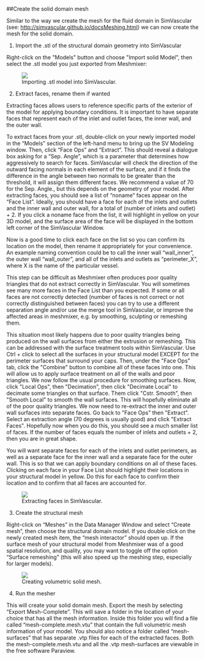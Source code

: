 ##Create the solid domain mesh

Similar to the way we create the mesh for the fluid domain in SimVascular (see: http://simvascular.github.io/docsMeshing.html) we can now create the mesh for the solid domain.

1. Import the .stl of the structural domain geometry into SimVascular

Right-click on the "Models" button and choose "Import solid Model", then select the .stl model you just exported from Meshmixer:

<figure>
  <img class="svImg svImgLg" src="documentation/simcardio/fsi/imgs/importing_solid_into_SV.png">
  <figcaption class="svCaption" >Importing .stl model into SimVascular.</figcaption>
</figure>

2. Extract faces, rename them if wanted

Extracting faces allows users to reference specific parts of the exterior of the model for applying boundary conditions. It is important to have separate faces that represent each of the inlet and outlet faces, the inner wall, and the outer wall.

To extract faces from your .stl, double-click on your newly imported model in the “Models” section of the left-hand menu to bring up the SV Modeling window. Then, click “Face Ops” and “Extract”. This should reveal a dialogue box asking for a “Sep. Angle”, which is a parameter that determines how aggressively to search for faces. SimVascular will check the direction of the outward facing normals in each element of the surface, and if it finds the difference in the angle between two normals to be greater than the threshold, it will assign them different faces. We recommend a value of 70 for the Sep. Angle., but this depends on the geometry of your model. After extracting faces, you should see a list of “noname” faces appear on the “Face List”. Ideally, you should have a face for each of the inlets and outlets and the inner wall and outer wall, for a total of (number of inlets and outlet) + 2. If you click a noname face from the list, it will highlight in yellow on your 3D model, and the surface area of the face will be displayed in the bottom left corner of the SimVascular Window.

Now is a good time to click each face on the list so you can confirm its location on the model, then rename it appropriately for your convenience. An example naming convention could be to call the inner wall “wall\_inner”, the outer wall “wall\_outer”, and all of the inlets and outlets as “perimeter\_X”, where X is the name of the particular vessel.

This step can be difficult as Meshmixer often produces poor quality triangles that do not extract correctly in SimVascular. You will sometimes see many more faces in the Face List than you expected. If some or all faces are not correctly detected (number of faces is not correct or not correctly distinguished between faces) you can try to use a different separation angle and/or use the merge tool in SimVascular, or improve the affected areas in meshmixer, e.g. by smoothing, sculpting or remeshing them.

This situation most likely happens due to poor quality triangles being produced on the wall surfaces from either the extrusion or remeshing. This can be addressed with the surface treatment tools within SimVascular. Use Ctrl + click to select all the surfaces in your structural model EXCEPT for the perimeter surfaces that surround your caps. Then, under the "Face Ops" tab, click the "Combine" button to combine all of these faces into one. This will allow us to apply surface treatment on all of the walls and poor triangles. We now follow the usual procedure for smoothing surfaces. Now, click "Local Ops", then "Decimation", then click "Decimate Local" to decimate some triangles on that surface. Them click "Cstr. Smooth", then "Smooth Local" to smooth the wall surfaces. This will hopefully eliminate all of the poor quality triangles. We now need to re-extract the inner and outer wall surfaces into separate faces. Go back to "Face Ops" then "Extract". Select an extraction angle (70 degrees is usually good) and click "Extract Faces". Hopefully now when you do this, you should see a much smaller list of faces. If the number of faces equals the number of inlets and outlets + 2, then you are in great shape.

You will want separate faces for each of the inlets and outlet perimeters, as well as a separate face for the inner wall and a separate face for the outer wall. This is so that we can apply boundary conditions on all of these faces. Clicking on each face in your Face List should highlight their locations in your structural model in yellow. Do this for each face to confirm their location and to confirm that all faces are accounted for.

<figure>
  <img class="svImg svImgLg" src="documentation/simcardio/fsi/imgs/extracting_faces.png">
  <figcaption class="svCaption" >Extracting faces in SimVascular.</figcaption>
</figure>

3. Create the structural mesh

Right-click on “Meshes” in the Data Manager Window and select “Create mesh”, then choose the structural domain model. If you double click on the newly created mesh item, the “mesh interactor” should open up. If the surface mesh of your structural model from Meshmixer was of a good spatial resolution, and quality, you may want to toggle off the option “Surface remeshing” (this will also speed up the meshing step, especially for larger models).

<figure>
  <img class="svImg svImgLg" src="documentation/simcardio/fsi/imgs/creating_structural_mesh.png">
  <figcaption class="svCaption" >Creating volumetric solid mesh.</figcaption>
</figure>

4. Run the mesher

This will create your solid domain mesh. Export the mesh by selecting “Export Mesh-Complete”. This will save a folder in the location of your choice that has all the mesh information. Inside this folder you will find a file called “mesh-complete.mesh.vtu” that contain the full volumetric mesh information of your model. You should also notice a folder called “mesh-surfaces” that has separate .vtp files for each of the extracted faces. Both the mesh-complete.mesh.vtu and all the .vtp mesh-surfaces are viewable in the free software Paraview.
